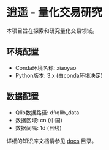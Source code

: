 # 逍遥 - 量化交易研究

本项目旨在探索和研究量化交易领域。

## 环境配置
- Conda环境名称: xiaoyao
- Python版本: 3.x (由conda环境决定)

## 数据配置
- Qlib数据路径: d:\qlib_data
- 数据区域: cn (中国)
- 数据间隔: 1d (日线)

详细的知识库文档请参见 [docs](./docs/README.md) 目录。